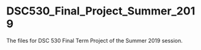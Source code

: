 # DSC530_Final_Project_Summer_2019
The files for DSC 530 Final Term Project of the Summer 2019 session.
